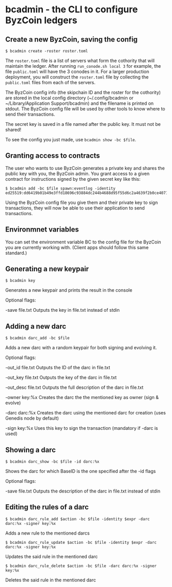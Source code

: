 # bcadmin - the CLI to configure ByzCoin ledgers

## Create a new ByzCoin, saving the config

```
$ bcadmin create -roster roster.toml
```

The `roster.toml` file is a list of servers what form the cothority that will
maintain the ledger. After running `run_conode.sh local 3` for example, the file
`public.toml` will have the 3 conodes in it. For a larger production deployment,
you will construct the `roster.toml` file by collecting the `public.toml` files
from each of the servers.

The ByzCoin config info (the skipchain ID and the roster for the cothority)
are stored in the local config directory (~/.config/bcadmin or ~/Library/Application
Support/bcadmin) and the filename is printed on stdout. The ByzCoin config file
will be used by other tools to know where to send their transactions.

The secret key is saved in a file named after the public key. It must not be
shared!

To see the config you just made, use `bcadmin show -bc $file`.

## Granting access to contracts

The user who wants to use ByzCoin generates a private key and shares the
public key with you, the ByzCoin admin. You grant access to a given contract
for instructions signed by the given secret key like this:

```
$ bcadmin add -bc $file spawn:eventlog -identity ed25519:dd6419b01b49e3ffd18696c93884dc244b4688d95f55d6c2a4639f2b0ce40710
```

Using the ByzCoin config file you give them and their private key to sign
transactions, they will now be able to use their application to send
transactions.

## Environmnet variables

You can set the environment variable BC to the config file for the ByzCoin
you are currently working with. (Client apps should follow this same standard.)

## Generating a new keypair

```
$ bcadmin key
```

Generates a new keypair and prints the result in the console

Optional flags:

-save file.txt            Outputs the key in file.txt instead of stdin
## Adding a new darc

```
$ bcadmin darc_add -bc $file
```

Adds a new darc with a random keypair for both signing and evolving it.

Optional flags:

-out_id file.txt          Outputs the ID of the darc in file.txt

-out_key file.txt         Outputs the key of the darc in file.txt

-out_desc file.txt        Outputs the full description of the darc in file.txt

-owner key:%x             Creates the darc the the mentioned key as owner (sign & evolve)

-darc darc:%x             Creates the darc using the mentioned darc for creation (uses Genedis node by default)

-sign key:%x              Uses this key to sign the transaction (mandatory if -darc is used)

## Showing a darc

```
$ bcadmin darc_show -bc $file -id darc:%x
```

Shows the darc for which BaseID is the one specified after the -id flags

Optional flags:

-save file.txt            Outputs the description of the darc in file.txt instead of stdin

## Editing the rules of a darc

```
$ bcadmin darc_rule_add $action -bc $file -identity $expr -darc darc:%x -signer key:%x
```

Adds a new rule to the mentioned darcs

```
$ bcadmin darc_rule_update $action -bc $file -identity $expr -darc darc:%x -signer key:%x
```

Updates the said rule in the mentioned darc

```
$ bcadmin darc_rule_delete $action -bc $file -darc darc:%x -signer key:%x 
```

Deletes the said rule in the mentioned darc
